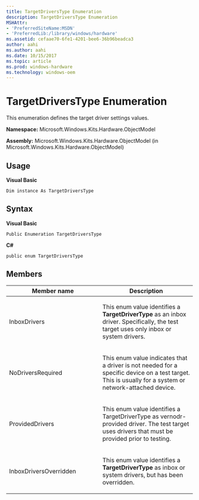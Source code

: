 ```yaml
---
title: TargetDriversType Enumeration
description: TargetDriversType Enumeration
MSHAttr:
- 'PreferredSiteName:MSDN'
- 'PreferredLib:/library/windows/hardware'
ms.assetid: cefaae70-6fe1-4201-bee6-36b96beadca3
author: aahi
ms.author: aahi
ms.date: 10/15/2017
ms.topic: article
ms.prod: windows-hardware
ms.technology: windows-oem
---
```


# TargetDriversType Enumeration


This enumeration defines the target driver settings values.

**Namespace:** Microsoft.Windows.Kits.Hardware.ObjectModel

**Assembly:** Microsoft.Windows.Kits.Hardware.ObjectModel (in Microsoft.Windows.Kits.Hardware.ObjectModel)

## <span id="Usage"></span><span id="usage"></span><span id="USAGE"></span>Usage


**Visual Basic**

`Dim instance As TargetDriversType`

## <span id="Syntax"></span><span id="syntax"></span><span id="SYNTAX"></span>Syntax


**Visual Basic**

`Public Enumeration TargetDriversType`

**C#**

`public enum TargetDriversType`

## <span id="Members"></span><span id="members"></span><span id="MEMBERS"></span>Members


<table>
<colgroup>
<col width="50%" />
<col width="50%" />
</colgroup>
<thead>
<tr class="header">
<th>Member name</th>
<th>Description</th>
</tr>
</thead>
<tbody>
<tr class="odd">
<td><p>InboxDrivers</p></td>
<td><p>This enum value identifies a <strong>TargetDriverType</strong> as an inbox driver. Specifically, the test target uses only inbox or system drivers.</p></td>
</tr>
<tr class="even">
<td><p>NoDriversRequired</p></td>
<td><p>This enum value indicates that a driver is not needed for a specific device on a test target. This is usually for a system or network-attached device.</p></td>
</tr>
<tr class="odd">
<td><p>ProvidedDrivers</p></td>
<td><p>This enum value identifies a TargetDriverType as vernodr-provided driver. The test target uses drivers that must be provided prior to testing.</p></td>
</tr>
<tr class="even">
<td><p>InboxDriversOverridden</p></td>
<td><p>This enum value identifies a <strong>TargetDriverType</strong> as inbox or system drivers, but has been overridden.</p></td>
</tr>
</tbody>
</table>

 

 

 






